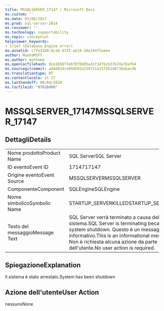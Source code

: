 ```yaml
---
title: MSSQLSERVER_17147 | Microsoft Docs
ms.custom: ''
ms.date: 03/06/2017
ms.prod: sql-server-2014
ms.reviewer: ''
ms.technology: supportability
ms.topic: conceptual
helpviewer_keywords:
- 17147 (Database Engine error)
ms.assetid: c7fe3109-8c10-4725-ab19-28e244f5aeee
author: MashaMSFT
ms.author: mathoma
ms.openlocfilehash: 82e1850f7e6f8f0d85ad1f34fbc637b7da78af64
ms.sourcegitcommit: ad4d92dce894592a259721a1571b1d8736abacdb
ms.translationtype: MT
ms.contentlocale: it-IT
ms.lasthandoff: 08/04/2020
ms.locfileid: "87626800"
---
```

# <a name="mssqlserver_17147"></a><span data-ttu-id="5321e-102">MSSQLSERVER_17147</span><span class="sxs-lookup"><span data-stu-id="5321e-102">MSSQLSERVER_17147</span></span>
    
## <a name="details"></a><span data-ttu-id="5321e-103">Dettagli</span><span class="sxs-lookup"><span data-stu-id="5321e-103">Details</span></span>  
  
|||  
|-|-|  
|<span data-ttu-id="5321e-104">Nome prodotto</span><span class="sxs-lookup"><span data-stu-id="5321e-104">Product Name</span></span>|<span data-ttu-id="5321e-105">SQL Server</span><span class="sxs-lookup"><span data-stu-id="5321e-105">SQL Server</span></span>|  
|<span data-ttu-id="5321e-106">ID evento</span><span class="sxs-lookup"><span data-stu-id="5321e-106">Event ID</span></span>|<span data-ttu-id="5321e-107">17147</span><span class="sxs-lookup"><span data-stu-id="5321e-107">17147</span></span>|  
|<span data-ttu-id="5321e-108">Origine evento</span><span class="sxs-lookup"><span data-stu-id="5321e-108">Event Source</span></span>|<span data-ttu-id="5321e-109">MSSQLSERVER</span><span class="sxs-lookup"><span data-stu-id="5321e-109">MSSQLSERVER</span></span>|  
|<span data-ttu-id="5321e-110">Componente</span><span class="sxs-lookup"><span data-stu-id="5321e-110">Component</span></span>|<span data-ttu-id="5321e-111">SQLEngine</span><span class="sxs-lookup"><span data-stu-id="5321e-111">SQLEngine</span></span>|  
|<span data-ttu-id="5321e-112">Nome simbolico</span><span class="sxs-lookup"><span data-stu-id="5321e-112">Symbolic Name</span></span>|<span data-ttu-id="5321e-113">STARTUP_SERVERKILLED</span><span class="sxs-lookup"><span data-stu-id="5321e-113">STARTUP_SERVERKILLED</span></span>|  
|<span data-ttu-id="5321e-114">Testo del messaggio</span><span class="sxs-lookup"><span data-stu-id="5321e-114">Message Text</span></span>|<span data-ttu-id="5321e-115">SQL Server verrà terminato a causa dell'arresto del sistema.</span><span class="sxs-lookup"><span data-stu-id="5321e-115">SQL Server is terminating because of a system shutdown.</span></span> <span data-ttu-id="5321e-116">Questo è un messaggio informativo.</span><span class="sxs-lookup"><span data-stu-id="5321e-116">This is an informational message only.</span></span> <span data-ttu-id="5321e-117">Non è richiesta alcuna azione da parte dell'utente.</span><span class="sxs-lookup"><span data-stu-id="5321e-117">No user action is required.</span></span>|  
  
## <a name="explanation"></a><span data-ttu-id="5321e-118">Spiegazione</span><span class="sxs-lookup"><span data-stu-id="5321e-118">Explanation</span></span>  
 <span data-ttu-id="5321e-119">Il sistema è stato arrestato.</span><span class="sxs-lookup"><span data-stu-id="5321e-119">System has been shutdown</span></span>  
  
## <a name="user-action"></a><span data-ttu-id="5321e-120">Azione dell'utente</span><span class="sxs-lookup"><span data-stu-id="5321e-120">User Action</span></span>  
 <span data-ttu-id="5321e-121">nessuno</span><span class="sxs-lookup"><span data-stu-id="5321e-121">None</span></span>  
  
  

